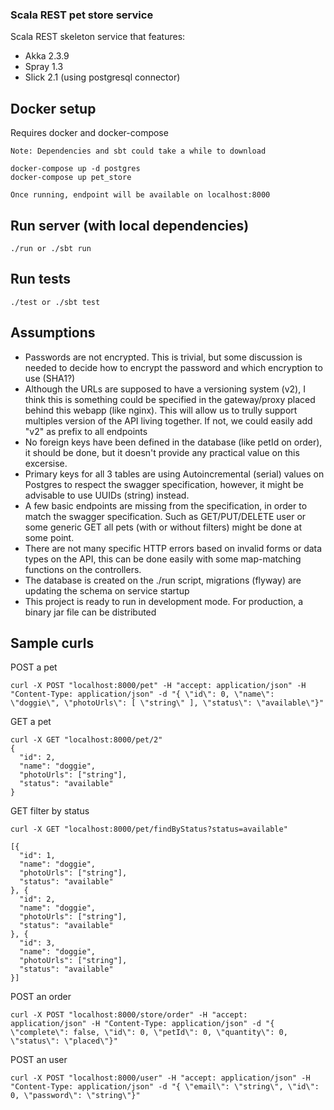 ### Scala REST pet store service

Scala REST skeleton service that features:

* Akka 2.3.9
* Spray 1.3
* Slick 2.1 (using postgresql connector)

## Docker setup

Requires docker and docker-compose

    Note: Dependencies and sbt could take a while to download

    docker-compose up -d postgres
    docker-compose up pet_store

    Once running, endpoint will be available on localhost:8000


## Run server (with local dependencies)

    ./run or ./sbt run


## Run tests

    ./test or ./sbt test


## Assumptions

- Passwords are not encrypted. This is trivial, but some discussion is needed to decide how to encrypt the password and which encryption to use (SHA1?)
- Although the URLs are supposed to have a versioning system (v2), I think this is something could be specified in the gateway/proxy placed behind this webapp (like nginx).
    This will allow us to trully support multiples version of the API living together. If not, we could easily add "v2" as prefix to all endpoints
- No foreign keys have been defined in the database (like petId on order), it should be done, but it doesn't provide any practical value on this excersise.
- Primary keys for all 3 tables are using Autoincremental (serial) values on Postgres to respect the swagger specification, however, it might be advisable to use UUIDs (string) instead.
- A few basic endpoints are missing from the specification, in order to match the swagger specification. Such as GET/PUT/DELETE user or some generic GET all pets (with or without filters) might be done at some point.
- There are not many specific HTTP errors based on invalid forms or data types on the API, this can be done easily with some map-matching functions on the controllers.
- The database is created on the ./run script, migrations (flyway) are updating the schema on service startup
- This project is ready to run in development mode. For production, a binary jar file can be distributed

## Sample curls

POST a pet

```
curl -X POST "localhost:8000/pet" -H "accept: application/json" -H "Content-Type: application/json" -d "{ \"id\": 0, \"name\": \"doggie\", \"photoUrls\": [ \"string\" ], \"status\": \"available\"}"
```

GET a pet
```
curl -X GET "localhost:8000/pet/2"
{
  "id": 2,
  "name": "doggie",
  "photoUrls": ["string"],
  "status": "available"
}
```

GET filter by status

```
curl -X GET "localhost:8000/pet/findByStatus?status=available"

[{
  "id": 1,
  "name": "doggie",
  "photoUrls": ["string"],
  "status": "available"
}, {
  "id": 2,
  "name": "doggie",
  "photoUrls": ["string"],
  "status": "available"
}, {
  "id": 3,
  "name": "doggie",
  "photoUrls": ["string"],
  "status": "available"
}]
```

POST an order

```
curl -X POST "localhost:8000/store/order" -H "accept: application/json" -H "Content-Type: application/json" -d "{ \"complete\": false, \"id\": 0, \"petId\": 0, \"quantity\": 0, \"status\": \"placed\"}"
```

POST an user

```
curl -X POST "localhost:8000/user" -H "accept: application/json" -H "Content-Type: application/json" -d "{ \"email\": \"string\", \"id\": 0, \"password\": \"string\"}"
```

